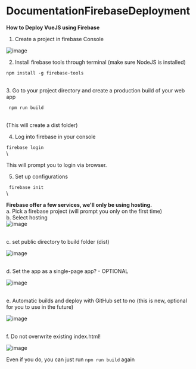 # DocumentationFirebaseDeployment
**How to Deploy VueJS using Firebase**
1. Create a project in firebase Console

![image](https://user-images.githubusercontent.com/57623021/130702745-68489be7-07f1-457d-89d9-247c31860051.png)

2. Install firebase tools through terminal (make sure NodeJS is installed)

```npm install -g firebase-tools```   

\
3. Go to your project directory and create a production build of your web app

``` npm run build```   

\
(This will create a dist folder)

4. Log into firebase in your console 

```firebase login```   
\

This will prompt you to login via browser.

5. Set up configurations

``` firebase init```   
\

**Firebase offer a few services, we'll only be using hosting.**
\
a. Pick a firebase project (will prompt you only on the first time)
\
b. Select hosting
\
![image](https://user-images.githubusercontent.com/57623021/130703602-aedc996d-158a-4ace-8969-db0b14f1278a.png)    

\
c. set public directory to build folder (dist)

![image](https://user-images.githubusercontent.com/57623021/130703619-e8173e60-ebd9-40c3-833a-7f3058bf37ed.png)   

\
d. Set the app as a single-page app? - OPTIONAL

![image](https://user-images.githubusercontent.com/57623021/130703713-528a94ab-63fa-414b-9de8-85eff984a8a3.png)   

\
e. Automatic builds and deploy with GitHub set to no (this is new, optional for you to use in the future)

![image](https://user-images.githubusercontent.com/57623021/130703729-d798e91b-17ec-4549-b366-d809c191ed9d.png)   

\
f. Do not overwrite existing index.html!

![image](https://user-images.githubusercontent.com/57623021/130703765-76d1a31c-3b45-4b30-ac00-725bc8e6542d.png)

Even if you do, you can just run ```npm run build``` again   



